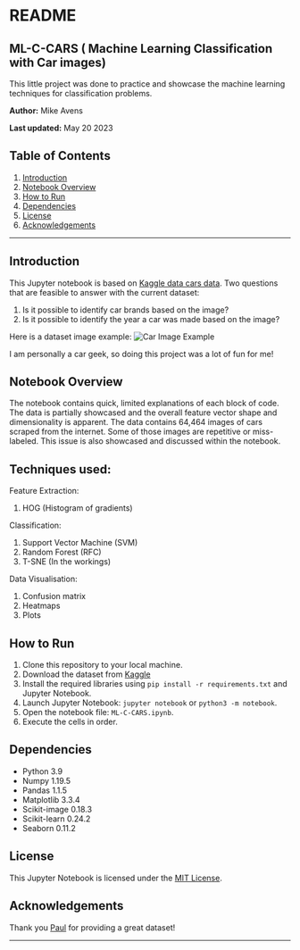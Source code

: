 # README

## ML-C-CARS ( Machine Learning Classification with Car images)

This little project was done to practice and showcase the machine learning techniques for classification problems.


**Author:** Mike Avens

**Last updated:** May 20 2023

## Table of Contents

1. [Introduction](#introduction)
2. [Notebook Overview](#notebook-overview)
3. [How to Run](#how-to-run)
4. [Dependencies](#dependencies)
5. [License](#license)
6. [Acknowledgements](#acknowledgements)

---

## Introduction

This Jupyter notebook is based on [Kaggle data cars data](https://www.kaggle.com/datasets/prondeau/the-car-connection-picture-dataset). 
Two questions that are feasible to answer with the current dataset:
1. Is it possible to identify car brands based on the image?
2. Is it possible to identify the year a car was made based on the image?

Here is a dataset image example:
![Car Image Example](https://user-images.githubusercontent.com/46652050/71590299-ebd23f00-2af5-11ea-916f-f19ff6fad04a.jpg)

I am personally a car geek, so doing this project was a lot of fun for me!

## Notebook Overview

The notebook contains quick, limited explanations of each block of code. The data is partially showcased and the overall feature vector shape and dimensionality is apparent.
The data contains 64,464 images of cars scraped from the internet. Some of those images are repetitive or miss-labeled. This issue is also showcased and discussed within the notebook.

## Techniques used:

Feature Extraction:
  1. HOG (Histogram of gradients)
     
Classification:
  1. Support Vector Machine (SVM)
  2. Random Forest (RFC)
  3. T-SNE (In the workings)

Data Visualisation:
  1. Confusion matrix 
  2. Heatmaps
  3. Plots

     
## How to Run

1. Clone this repository to your local machine.
2. Download the dataset from [Kaggle](https://www.kaggle.com/datasets/prondeau/the-car-connection-picture-dataset)
3. Install the required libraries using `pip install -r requirements.txt` and Jupyter Notebook.
4. Launch Jupyter Notebook: `jupyter notebook` or `python3 -m notebook`.
5. Open the notebook file: `ML-C-CARS.ipynb`.
6. Execute the cells in order.

## Dependencies
- Python 3.9
- Numpy 1.19.5
- Pandas 1.1.5
- Matplotlib 3.3.4
- Scikit-image 0.18.3
- Scikit-learn 0.24.2
- Seaborn 0.11.2


## License

This Jupyter Notebook is licensed under the [MIT License](LICENSE).

## Acknowledgements

Thank you [Paul](https://www.kaggle.com/prondeau) for providing a great dataset!

---
